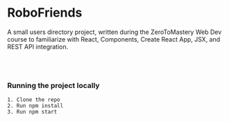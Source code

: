 # RoboFriends
A small users directory project, written during the ZeroToMastery Web Dev course to familiarize with React, Components, Create React App, JSX, and REST API integration.

<br>
<br>

### Running the project locally
    1. Clone the repo
    2. Run npm install
    3. Run npm start
